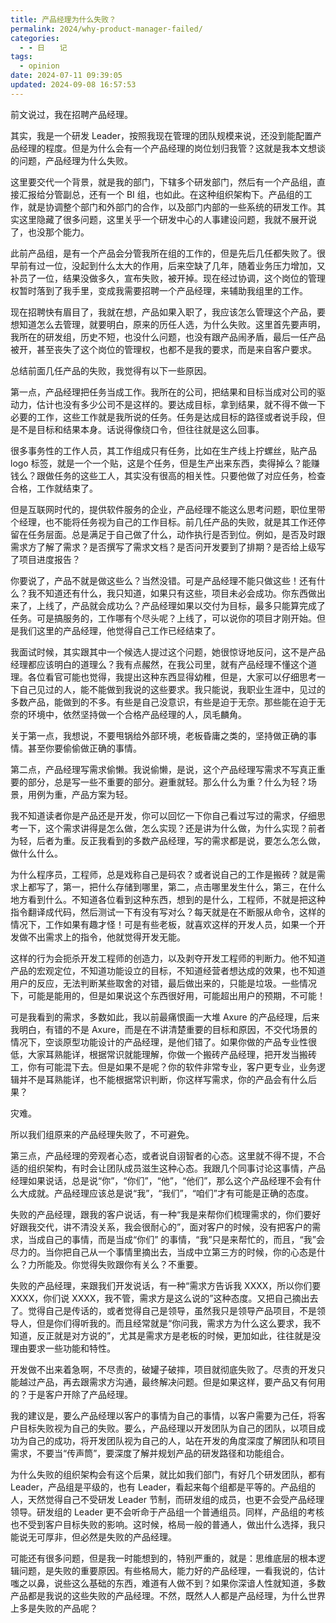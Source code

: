 ```yaml
---
title: 产品经理为什么失败？
permalink: 2024/why-product-manager-failed/
categories:
  - - 日　　记
tags:
  - opinion
date: 2024-07-11 09:39:05
updated: 2024-09-08 16:57:53
---
```

前文说过，我在招聘产品经理。

其实，我是一个研发 Leader，按照我现在管理的团队规模来说，还没到能配置产品经理的程度。但是为什么会有一个产品经理的岗位划归我管？这就是我本文想谈的问题，产品经理为什么失败。

<!--more-->

这里要交代一个背景，就是我的部门，下辖多个研发部门，然后有一个产品组，直接汇报给分管副总，还有一个 BI 组，也如此。在这种组织架构下。产品组的工作，就是协调整个部门和外部门的合作，以及部门内部的一些系统的研发工作。其实这里隐藏了很多问题，这里关乎一个研发中心的人事建设问题，我就不展开说了，也没那个能力。

此前产品组，是有一个产品会分管我所在组的工作的，但是先后几任都失败了。很早前有过一位，没起到什么太大的作用，后来空缺了几年，随着业务压力增加，又补员了一位，结果没做多久，宣布失败，被开掉。现在经过协调，这个岗位的管理权暂时落到了我手里，变成我需要招聘一个产品经理，来辅助我组里的工作。

现在招聘快有眉目了，我就在想，产品如果入职了，我应该怎么管理这个产品，要想知道怎么去管理，就要明白，原来的历任人选，为什么失败。这里首先要声明，我所在的研发组，历史不短，也没什么问题，也没有跟产品闹矛盾，最后一任产品被开，甚至丧失了这个岗位的管理权，也都不是我的要求，而是来自客户要求。

总结前面几任产品的失败，我觉得有以下一些原因。

第一点，产品经理把任务当成工作。我所在的公司，把结果和目标当成对公司的驱动力，估计也没有多少公司不是这样的。要达成目标，拿到结果，就不得不做一下必要的工作，这些工作就是我所说的任务。任务是达成目标的路径或者说手段，但是不是目标和结果本身。话说得像绕口令，但往往就是这么回事。

很多事务性的工作人员，其工作组成只有任务，比如在生产线上拧螺丝，贴产品 logo 标签，就是一个一个贴，这是个任务，但是生产出来东西，卖得掉么？能赚钱么？跟做任务的这些工人，其实没有很高的相关性。只要他做了对应任务，检查合格，工作就结束了。

但是互联网时代的，提供软件服务的企业，产品经理不能这么思考问题，职位里带个经理，也不能将任务视为自己的工作目标。前几任产品的失败，就是其工作还停留在任务层面。总是满足于自己做了什么，动作执行是否到位。例如，是否及时跟需求方了解了需求？是否撰写了需求文档？是否问开发要到了排期？是否给上级写了项目进度报告？

你要说了，产品不就是做这些么？当然没错。可是产品经理不能只做这些！还有什么？我不知道还有什么，我只知道，如果只有这些，项目未必会成功。你东西做出来了，上线了，产品就会成功么？产品经理如果以交付为目标，最多只能算完成了任务。可是搞服务的，工作哪有个尽头呢？上线了，可以说你的项目才刚开始。但是我们这里的产品经理，他觉得自己工作已经结束了。

我面试时候，其实跟其中一个候选人提过这个问题，她很惊讶地反问，这不是产品经理都应该明白的道理么？我有点赧然，在我公司里，就有产品经理不懂这个道理。各位看官可能也觉得，我提出这种东西显得幼稚，但是，大家可以仔细思考一下自己见过的人，能不能做到我说的这些要求。我只能说，我职业生涯中，见过的多数产品，能做到的不多。有些是自己没意识，有些是迫于无奈。那些能在迫于无奈的环境中，依然坚持做一个合格产品经理的人，凤毛麟角。

关于第一点，我想说，不要甩锅给外部环境，老板昏庸之类的，坚持做正确的事情。甚至你要偷偷做正确的事情。

第二点，产品经理写需求偷懒。我说偷懒，是说，这个产品经理写需求不写真正重要的部分，总是写一些不重要的部分。避重就轻。那么什么为重？什么为轻？场景，用例为重，产品方案为轻。

我不知道读者你是产品还是开发，你可以回忆一下你自己看过写过的需求，仔细思考一下，这个需求讲得是怎么做，怎么实现？还是讲为什么做，为什么实现？前者为轻，后者为重。反正我看到的多数产品经理，写的需求都是说，要怎么怎么做，做什么什么。

为什么程序员，工程师，总是戏称自己是码农？或者说自己的工作是搬砖？就是需求上都写了，第一，把什么存储到哪里，第二，点击哪里发生什么，第三，在什么地方看到什么。不知道各位看到这种东西，想到的是什么，工程师，不就是把这种指令翻译成代码，然后测试一下有没有写对么？每天就是在不断服从命令，这样的情况下，工作如果有趣才怪！可是有些老板，就喜欢这样的开发人员，如果一个开发做不出需求上的指令，他就觉得开发无能。

这样的行为会扼杀开发工程师的创造力，以及剥夺开发工程师的判断力。他不知道产品的宏观定位，不知道功能设立的目标，不知道经营者想达成的效果，也不知道用户的反应，无法判断某些取舍的对错，最后做出来的，只能是垃圾。一些情况下，可能是能用的，但是如果说这个东西很好用，可能超出用户的预期，不可能！

可是我看到的需求，多数如此，我以前最痛恨画一大堆 Axure 的产品经理，后来我明白，有错的不是 Axure，而是在不讲清楚重要的目标和原因，不交代场景的情况下，空谈原型功能设计的产品经理，是他们错了。如果你做的产品专业性很低，大家耳熟能详，根据常识就能理解，你做一个搬砖产品经理，把开发当搬砖工，你有可能混下去。但是如果不是呢？你的软件非常专业，客户更专业，业务逻辑并不是耳熟能详，也不能根据常识判断，你这样写需求，你的产品会有什么后果？

灾难。

所以我们组原来的产品经理失败了，不可避免。

第三点，产品经理的旁观者心态，或者说自诩智者的心态。这里就不得不提，不合适的组织架构，有时会让团队成员滋生这种心态。我跟几个同事讨论这事情，产品经理如果说话，总是说“你”，“你们”，“他”，“他们”，那么这个产品经理不会有什么大成就。产品经理应该总是说“我”，“我们”，“咱们”才有可能是正确的态度。

失败的产品经理，跟我的客户说话，有一种“我是来帮你们梳理需求的，你们要好好跟我交代，讲不清没关系，我会很耐心的”，面对客户的时候，没有把客户的需求，当成自己的事情，而是当成“你们” 的事情，“我”只是来帮忙的，而且，“我”会尽力的。当你把自己从一个事情里摘出去，当成中立第三方的时候，你的心态是什么？力所能及。你觉得失败跟你有关么？不重要。

失败的产品经理，来跟我们开发说话，有一种“需求方告诉我 XXXX，所以你们要 XXXX，你们说 XXXX，我不管，需求方是这么说的”这种态度。又把自己摘出去了。觉得自己是传话的，或者觉得自己是领导，虽然我只是领导产品项目，不是领导人，但是你们得听我的。而且经常就是“你问我，需求方为什么这么要求，我不知道，反正就是对方说的”，尤其是需求方是老板的时候，更加如此，往往就是没理由要求一些功能和特性。

开发做不出来着急啊，不尽责的，破罐子破摔，项目就彻底失败了。尽责的开发只能越过产品，再去跟需求方沟通，最终解决问题。但是如果这样，要产品又有何用的？于是客户开除了产品经理。

我的建议是，要么产品经理以客户的事情为自己的事情，以客户需要为己任，将客户目标失败视为自己的失败。要么，产品经理以开发团队为自己的团队，以项目成功为自己的成功，将开发团队视为自己的人，站在开发的角度深度了解团队和项目需求，不要当“传声筒”，要深度了解并规划产品的研发路径和功能组合。

为什么失败的组织架构会有这个后果，就比如我们部门，有好几个研发团队，都有 Leader，产品组是平级的，也有 Leader，看起来每个组都是平等的。产品组的人，天然觉得自己不受研发 Leader 节制，而研发组的成员，也更不会受产品经理领导。研发组的 Leader 更不会听命于产品组一个普通组员。同样，产品组的考核也不受到客户目标失败的影响。这时候，格局一般的普通人，做出什么选择，我只能说无可厚非，但必然是失败的产品经理。

可能还有很多问题，但是我一时能想到的，特别严重的，就是：思维底层的根本逻辑问题，是失败的重要原因。有些格局大，能力好的产品经理，一看我说的，估计嗤之以鼻，说些这么基础的东西，难道有人做不到？如果你深谙人性就知道，多数产品都是我说的这些失败的产品经理。不然，既然人人都是产品经理，为什么世界上多是失败的产品呢？
